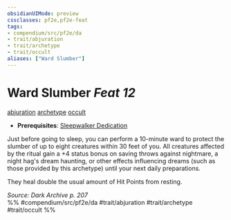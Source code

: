 ```yaml
---
obsidianUIMode: preview
cssclasses: pf2e,pf2e-feat
tags:
- compendium/src/pf2e/da
- trait/abjuration
- trait/archetype
- trait/occult
aliases: ["Ward Slumber"]
---
```

# Ward Slumber  *Feat 12*  
[abjuration](rules/traits/abjuration.md "Abjuration School Trait")  [archetype](rules/traits/archetype.md "Archetype Feat Trait")  [occult](rules/traits/occult.md "Occult Tradition Trait")  

- **Prerequisites**: [Sleepwalker Dedication](compendium/feats/sleepwalker-dedication-da.md)

Just before going to sleep, you can perform a 10-minute ward to protect the slumber of up to eight creatures within 30 feet of you. All creatures affected by the ritual gain a +4 status bonus on saving throws against nightmare, a night hag's dream haunting, or other effects influencing dreams (such as those provided by this archetype) until your next daily preparations.

They heal double the usual amount of Hit Points from resting.

*Source: Dark Archive p. 207*  
%% #compendium/src/pf2e/da #trait/abjuration #trait/archetype #trait/occult %%